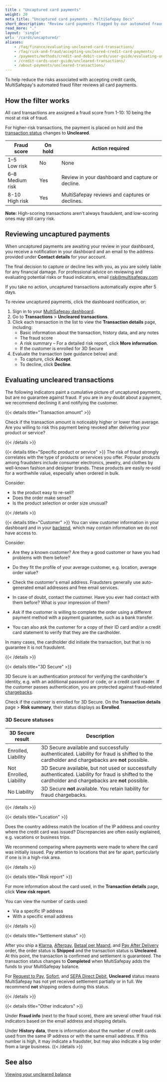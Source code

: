 ```yaml
---
title : "Uncaptured card payments"
weight: 20
meta_title: "Uncaptured card payments - MultiSafepay Docs"
short_description: "Review card payments flagged by our automated fraud filter and capture or decline them."
read_more: "."
layout: 'single'
url: '/cards/uncaptured/'
aliases: 
    - /faq/finance/evaluating-uncleared-card-transactions/
    - /faq/risk-and-fraud/accepting-uncleared-credit-card-payments/
    - /payments/methods/credit-and-debit-cards/user-guide/evaluating-uncleared-transactions/
    - /credit-cards-user-guide/uncleared-transactions/
    - /about-payments/uncleared-transactions/
---
```


To help reduce the risks associated with accepting credit cards, MultiSafepay's automated fraud filter reviews all card payments.

## How the filter works 

All card transactions are assigned a fraud score from 1-10: 10 being the most at risk of fraud. 

For higher-risk transactions, the payment is placed on hold and the [transaction status](/about-payments/multisafepay-statuses/) changes to **Uncleared**. 

| Fraud score | On hold | Action required |
|---|---|---|
| 1–5 <br> Low risk | No | None |
| 6–8 <br> Medium risk | Yes | Review in your dashboard and capture or decline. |
| 8-10 <br> High risk | Yes | MultiSafepay reviews and captures or declines. |

**Note:** High-scoring transactions aren't always fraudulent, and low-scoring ones may still carry risk.

## Reviewing uncaptured payments

When uncaptured payments are awaiting your review in your dashboard, you receive a notification in your dashboard and an email to the address provided under **Contact details** for your account.

The final decision to capture or decline lies with you, as you are solely liable for any financial damage.
For professional advice on reviewing and evaluating potential risks or fraud indicators, email <risk@multisafepay.com> 

If you take no action, uncaptured transactions automatically expire after 5 days.

To review uncaptured payments, click the dashboard notification, or:

1. Sign in to your [MultiSafepay dashboard](https://merchant.multisafepay.com/).
2. Go to **Transactions** > **Uncleared transactions**.
3. Click each transaction in the list to view the **Transaction details** page, including: 
    - Basic information about the transaction, history data, and any notes
    - The fraud score
    - A risk summary – For a detailed risk report, click **More information**.
    - If the customer is enrolled for 3D Secure 
4. Evaluate the transaction (see guidance below) and:
    - To capture, click **Accept**.
    - To decline, click **Decline**.

## Evaluating uncleared transactions
The following indicators paint a cumulative picture of uncaptured payments, but are no guarantee against fraud. If you are in any doubt about a payment, we recommend declining it and notifying the customer.

{{< details title="Transaction amount" >}}

Check if the transaction amount is noticeably higher or lower than average. Are you willing to risk this payment being revoked after delivering your product or service?

{{< /details >}}

{{< details title="Specific product or service" >}}
The risk of fraud strongly correlates with the type of products or services you offer. Popular products among fraudsters include consumer electronics, jewelry, and clothes by well-known fashion and designer brands. These products are easily re-sold for a worthwhile value, especially when ordered in bulk. 

Consider:

- Is the product easy to re-sell?
- Does the order make sense? 
- Is the product selection or order size unusual?

{{< /details >}}

{{< details title="Customer" >}}
You can view customer information in your dashboard and in your [backend](/glossaries/multisafepay-glossary/#backend), which may contain information we do not have access to. 

Consider:

- Are they a known customer? Are they a good customer or have you had problems with them before?

- Do they fit the profile of your average customer, e.g. location, average order value?

- Check the customer's email address. Fraudsters generally use auto-generated email addresses and free email services.

- In case of doubt, contact the customer. Have you ever had contact with them before? What is your impression of them?

- Ask if the customer is willing to complete the order using a different payment method with a
payment guarantee, such as a bank transfer. 

- You can also ask the customer for a copy of their ID card and/or a credit card statement to verify that they are the cardholder.

In many cases, the cardholder did initiate the transaction, but that is no guarantee it is not fraudulent.

{{< /details >}}

{{< details title="3D Secure" >}}

3D Secure is an authentication protocol for verifying the cardholder's identity, e.g. with an additional password or code, or a credit card reader. If the customer passes authentication, you are protected against fraud-related [chargebacks](/chargebacks/).

Check if the customer is enrolled for 3D Secure. On the **Transaction details** page > **Risk summary**, their status displays as **Enrolled**.  
 
### 3D Secure statuses

| 3D Secure result | Description |
|---|---|
| Enrolled, Liability  | 3D Secure available and successfully authenticated. Liability for fraud is shifted to the cardholder and chargebacks are **not** possible. |
| Not Enrolled, Liability  | 3D Secure available, but not used or successfully authenticated. Liability for fraud is shifted to the cardholder and chargebacks are **not** possible. |
|  No Liability  | 3D Secure **not** available. You retain liability for fraud chargebacks.|

{{< /details >}}

{{< details title="Location" >}}

Does the country address match the location of the IP address and country where the credit card was issued? Discrepancies are often easily explained, e.g. vacations or business trips. 

We recommend comparing where payments were made to where the card was initially issued. Pay attention to locations that are far apart, particularly if one is in a high-risk area.

{{< /details >}}

{{< details title="Risk report" >}}

For more information about the card used, in the **Transaction details** page, click **View risk report**. 

You can view the number of cards used:

- Via a specific IP address
- With a specific email address

{{< /details >}}

{{< details title="Settlement status" >}}

After you ship a [Klarna](/payment-methods/klarna/), [Afterpay](/payment-methods/afterpay/), [Betaal per Maand](/payment-methods/betaal-per-maand/), and [Pay After Delivery](/payment-methods/pay-after-delivery/) order, the order status is **Shipped** and the transaction status is **Uncleared**. At this point, the transaction is confirmed and settlement is guaranteed. The transaction status changes to **Completed** when MultiSafepay adds the funds to your MultiSafepay balance.

For [Request to Pay](/payment-methods/request-to-pay/), [Sofort](/payment-methods/sofort-banking/), and [SEPA Direct Debit](/payment-methods/sepa-direct-debit/), **Uncleared** status means MultiSafepay has not yet received settlement partially or in full. We recommend **not** shipping orders during this status.

{{< /details >}}

{{< details title="Other indicators" >}}

Under **Fraud info** (next to the fraud score), there are several other fraud risk indicators based on the email address and shipping details.

Under **History data**, there is information about the number of credit cards used from the same IP address or with the same email address. If this number is high, it may indicate a fraudster, but may also indicate a big order from a large business.
{{< /details >}}

## See also 

[Viewing your uncleared balance](/account/balance/#viewing-your-uncleared-balance)